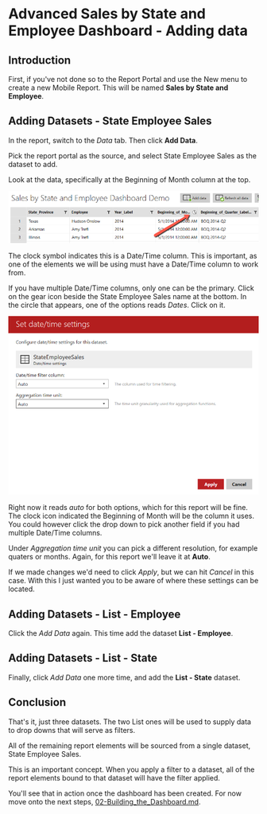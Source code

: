 # Advanced Sales by State and Employee Dashboard - Adding data

## Introduction

First, if you've not done so to the Report Portal and use the New menu to create a new Mobile Report. This will be named **Sales by State and Employee**.

## Adding Datasets - State Employee Sales

In the report, switch to the _Data_ tab. Then click **Add Data**.

Pick the report portal as the source, and select State Employee Sales as the dataset to add.

Look at the data, specifically at the Beginning of Month column at the top.

![Beginning of Month Time Indicator](./../images/sales-by-state-employee-001.png)

The clock symbol indicates this is a Date/Time column. This is important, as one of the elements we will be using must have a Date/Time column to work from.

If you have multiple Date/Time columns, only one can be the primary. Click on the gear icon beside the State Employee Sales name at the bottom. In the circle that appears, one of the options reads _Dates_. Click on it.

![Date Options](./../images/sales-by-state-employee-002.png)

Right now it reads _auto_ for both options, which for this report will be fine. The clock icon indicated the Beginning of Month will be the column it uses. You could however click the drop down to pick another field if you had multiple Date/Time columns.

Under _Aggregation time unit_ you can pick a different resolution, for example quaters or months. Again, for this report we'll leave it at **Auto**.

If we made changes we'd need to click _Apply_, but we can hit _Cancel_ in this case. With this I just wanted you to be aware of where these settings can be located.

## Adding Datasets - List - Employee

Click the _Add Data_ again. This time add the dataset **List - Employee**.

## Adding Datasets - List - State

Finally, click _Add Data_ one more time, and add the **List - State** dataset.

## Conclusion

That's it, just three datasets. The two List ones will be used to supply data to drop downs that will serve as filters.

All of the remaining report elements will be sourced from a single dataset, State Employee Sales.

This is an important concept. When you apply a filter to a dataset, all of the report elements bound to that dataset will have the filter applied. 

You'll see that in action once the dashboard has been created. For now move onto the next steps, [02-Building_the_Dashboard.md](02-Building_the_Dashboard.md).
